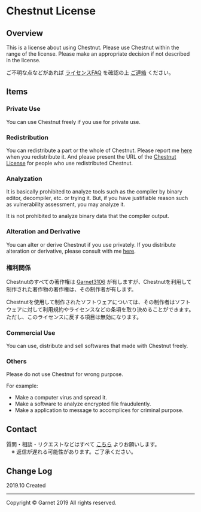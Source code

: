 # Chestnut License

## Overview

This is a license about using Chestnut.
Please use Chestnut within the range of the license.
Please make an appropriate decision if not described in the license.



ご不明な点などがあれば [ライセンスFAQ](https://github.com/Garnet3106/chestnut/tree/develop/docs/en/license/faq.md) を確認の上 [ご連絡](#連絡先) ください。

## Items

### **Private Use**

You can use Chestnut freely if you use for private use.

### **Redistribution**

You can redistribute a part or the whole of Chestnut.
Please report me [here](#Contact) when you redistribute it.
And please present the URL of the [Chestnut License](https://github.com/Garnet3106/chestnut/tree/develop/docs/en/license/items.md) for people who use redistributed Chestnut.

### **Analyzation**

It is basically prohibited to analyze tools such as the compiler by binary editor, decompiler, etc. or trying it.
But, if you have justifiable reason such as vulnerability assessment, you may analyze it.

It is not prohibited to analyze binary data that the compiler output.

### **Alteration and Derivative**

You can alter or derive Chestnut if you use privately.
If you distribute alteration or derivative, please consult with me [here](#Contact).

### **権利関係**

Chestnutのすべての著作権は [Garnet3106](https://github.com/Garnet3106/) が有しますが、Chestnutを利用して制作された著作物の著作権は、その制作者が有します。

Chestnutを使用して制作されたソフトウェアについては、その制作者はソフトウェアに対して利用規約やライセンスなどの条項を取り決めることができます。
ただし、このライセンスに反する項目は無効になります。

### **Commercial Use**

You can use, distribute and sell softwares that made with Chestnut freely.

### **Others**

Please do not use Chestnut for wrong purpose.

For example:

- Make a computer virus and spread it.
- Make a software to analyze encrypted file fraudulently.
- Make a application to message to accomplices for criminal purpose.

## Contact

質問・相談・リクエストなどはすべて [こちら](https://github.com/Garnet3106/chestnut/blob/develop/docs/en/contact.md) よりお願いします。
<br>
　※ 返信が遅れる可能性があります。ご了承ください。

## Change Log

2019.10 Created

---

Copyright © Garnet 2019 All rights reserved.
